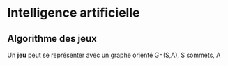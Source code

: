 # Intelligence artificielle

## Algorithme des jeux

Un **jeu** peut se représenter avec un graphe orienté G=(S,A), S sommets,
A